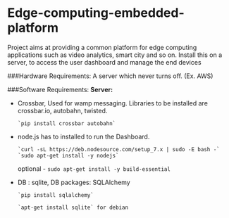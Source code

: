 # Edge-computing-embedded-platform
Project aims at providing a common platform for edge computing applications such as video analytics, smart city and so on.
Install this on a server, to access the user dashboard and manage the end devices

###Hardware Requirements: 
A server which never turns off. (Ex. AWS)


###Software Requirements: 
**Server:** 
* Crossbar, Used for wamp messaging. Libraries to be installed are crossbar.io, autobahn, twisted.

      `pip install crossbar autobahn`
      
* node.js has to installed to run the Dashboard.

      `curl -sL https://deb.nodesource.com/setup_7.x | sudo -E bash -`
      `sudo apt-get install -y nodejs`

  optional - `sudo apt-get install -y build-essential`
  
* DB : sqlite, DB packages: SQLAlchemy

      `pip install sqlalchemy`

      `apt-get install sqlite` for debian


